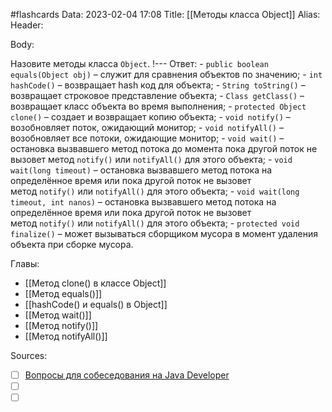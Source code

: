 #flashcards
Data: 2023-02-04 17:08
Title: [[Методы класса Object]]
Alias:
Header:




Body:


Назовите методы класса `Object`.
!---
Ответ:
	- `public boolean equals(Object obj)` – служит для сравнения объектов по значению;
	- `int hashCode()` – возвращает hash код для объекта;
	- `String toString()` – возвращает строковое представление объекта;
	- `Class getClass()` – возвращает класс объекта во время выполнения;
	- `protected Object clone()` – создает и возвращает копию объекта;
	- `void notify()` – возобновляет поток, ожидающий монитор;
	- `void notifyAll()` – возобновляет все потоки, ожидающие монитор;
	- `void wait()` – остановка вызвавшего метод потока до момента пока другой поток не вызовет метод `notify()` или `notifyAll()` для этого объекта;
	- `void wait(long timeout)` – остановка вызвавшего метод потока на определённое время или пока другой поток не вызовет метод `notify()` или `notifyAll()` для этого объекта;
	- `void wait(long timeout, int nanos)` – остановка вызвавшего метод потока на определённое время или пока другой поток не вызовет метод `notify()` или `notifyAll()` для этого объекта;
	- `protected void finalize()` – может вызываться сборщиком мусора в момент удаления объекта при сборке мусора.
<!--SR:!2023-11-03,10,610-->





Главы:
- [[Метод clone() в классе Object]]
- [[Метод equals()]]
- [[hashCode() и equals() в Object]]
- [[Метод wait()]]
- [[Метод notify()]]
- [[Метод notifyAll()]]


Sources:
- [ ] [Вопросы для собеседования на Java Developer](https://github.com/enhorse/java-interview/blob/master/README.md#%D0%9E%D0%9E%D0%9F)
- [ ] []()
- [ ] []()
